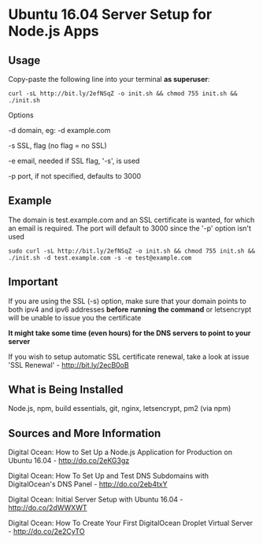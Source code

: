 # Ubuntu 16.04 Server Setup for Node.js Apps
## Usage
Copy-paste the following line into your terminal **as superuser**:

```
curl -sL http://bit.ly/2efNSqZ -o init.sh && chmod 755 init.sh && ./init.sh
```

Options

-d domain, eg: -d example.com

-s SSL, flag (no flag = no SSL)

-e email, needed if SSL flag, '-s', is used

-p port, if not specified, defaults to 3000

## Example 
The domain is test.example.com and an SSL certificate is wanted, for which an email is required. The port will default to 3000 since the '-p' option isn't used
```
sudo curl -sL http://bit.ly/2efNSqZ -o init.sh && chmod 755 init.sh && ./init.sh -d test.example.com -s -e test@example.com
```

## Important
If you are using the SSL (-s) option, make sure that your domain points to both ipv4 and ipv6 addresses **before running the command** or letsencrypt will be unable to issue you the certificate

**It might take some time (even hours) for the DNS servers to point to your server**

If you wish to setup automatic SSL certificate renewal, take a look at issue 'SSL Renewal' - http://bit.ly/2ecB0oB

## What is Being Installed
Node.js, npm, build essentials, git, nginx, letsencrypt, pm2 (via npm)

## Sources and More Information
Digital Ocean: How to Set Up a Node.js Application for Production on Ubuntu 16.04 - http://do.co/2eKG3gz

Digital Ocean: How To Set Up and Test DNS Subdomains with DigitalOcean's DNS Panel - http://do.co/2eb4txY

Digital Ocean: Initial Server Setup with Ubuntu 16.04 - http://do.co/2dWWXWT

Digital Ocean: How To Create Your First DigitalOcean Droplet Virtual Server - http://do.co/2e2CyTO